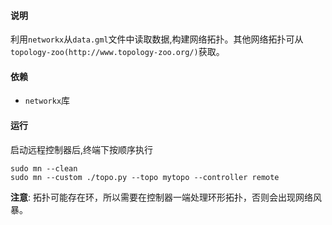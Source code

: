 #### 说明
利用`networkx`从`data.gml`文件中读取数据,构建网络拓扑。其他网络拓扑可从`topology-zoo(http://www.topology-zoo.org/)`获取。

#### 依赖
+ `networkx`库

#### 运行
启动远程控制器后,终端下按顺序执行
```shell
sudo mn --clean
sudo mn --custom ./topo.py --topo mytopo --controller remote
```
**注意**: 拓扑可能存在环，所以需要在控制器一端处理环形拓扑，否则会出现网络风暴。